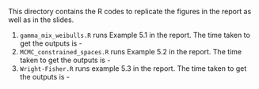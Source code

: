 This directory contains the R codes to replicate the figures in the report as well as in the slides.

1. `gamma_mix_weibulls.R` runs Example 5.1 in the report. The time taken to get the outputs is - 
2. `MCMC_constrained_spaces.R` runs Example 5.2 in the report. The time taken to get the outputs is - 
3. `Wright-Fisher.R` runs example 5.3 in the report. The time taken to get the outputs is - 
